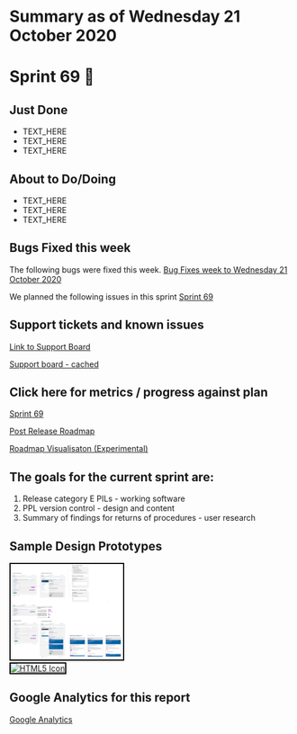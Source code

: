 # Summary as of Wednesday 21 October 2020 

# Sprint 69 &#x1f966;

## Just Done
* TEXT_HERE
* TEXT_HERE
* TEXT_HERE

## About to Do/Doing
* TEXT_HERE
* TEXT_HERE
* TEXT_HERE

## Bugs Fixed this week
The following bugs were fixed this week.
[Bug Fixes week to Wednesday 21 October 2020](graphs/bugs21102020.png)

We planned the following issues in this sprint 
[Sprint 69](graphs/sprint21102020.png)

## Support tickets and known issues
[Link to Support Board](https://collaboration.homeoffice.gov.uk/jira/secure/RapidBoard.jspa?rapidView=1717&selectedIssue=ASSB-253)

[Support board - cached](graphs/supportBoard21102020.png)

## Click here for metrics / progress against plan
[Sprint 69](graphs/progress21102020.png)

[Post Release Roadmap](graphs/roadmap21102020.png)

[Roadmap Visualisaton (Experimental) ](graphs/roadmapVisualisation21102020.png)

## The goals for the current sprint are:
1. Release category E PILs - working software 
2. PPL version control - design and content 
3. Summary of findings for returns of procedures - user research

## Sample Design Prototypes
<a href="graphs/proto1_21102020.png"><img src="graphs/proto1_21102020.png" alt="HTML5 Icon" width="200" style="border:2px solid black"></a>
<br>
<a href="graphs/proto2_21102020.png"><img src="graphs/proto2_21102020.png" alt="HTML5 Icon" width="200" style="border:2px solid black"></a>
<br>


## Google Analytics for this report
[Google Analytics](graphs/GA21102020.png)

